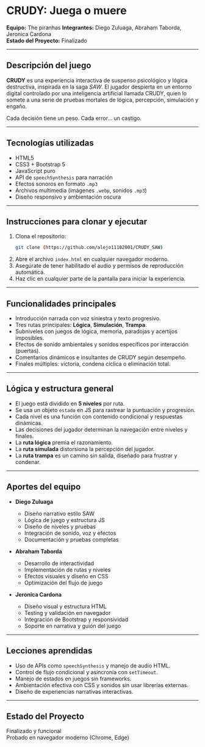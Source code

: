 # CRUDY: Juega o muere

**Equipo:** The piranhas
**Integrantes:** Diego Zuluaga, Abraham Taborda, Jeronica Cardona  
**Estado del Proyecto:** Finalizado

---

## Descripción del juego

**CRUDY** es una experiencia interactiva de suspenso psicológico y lógica destructiva, inspirada en la saga *SAW*. El jugador despierta en un entorno digital controlado por una inteligencia artificial llamada CRUDY, quien lo somete a una serie de pruebas mortales de lógica, percepción, simulación y engaño.

Cada decisión tiene un peso. Cada error... un castigo.

---

## Tecnologías utilizadas

- HTML5
- CSS3 + Bootstrap 5
- JavaScript puro
- API de `speechSynthesis` para narración
- Efectos sonoros en formato `.mp3`
- Archivos multimedia (imágenes `.webp`, sonidos `.mp3`)
- Diseño responsivo y ambientación oscura

---

## Instrucciones para clonar y ejecutar

1. Clona el repositorio:
   ```bash
   git clone (https://github.com/alejo11102001/CRUDY_SAW)
   ```
2. Abre el archivo `index.html` en cualquier navegador moderno.
3. Asegúrate de tener habilitado el audio y permisos de reproducción automática.
4. Haz clic en cualquier parte de la pantalla para iniciar la experiencia.

---

## Funcionalidades principales

- Introducción narrada con voz siniestra y texto progresivo.
- Tres rutas principales: **Lógica**, **Simulación**, **Trampa**.
- Subniveles con juegos de lógica, memoria, paradojas y acertijos imposibles.
- Efectos de sonido ambientales y sonidos específicos por interacción (puertas).
- Comentarios dinámicos e insultantes de CRUDY según desempeño.
- Finales múltiples: victoria, condena cíclica o eliminación total.

---

## Lógica y estructura general

- El juego está dividido en **5 niveles** por ruta.
- Se usa un objeto `estado` en JS para rastrear la puntuación y progresión.
- Cada nivel es una función con contenido condicional y respuestas dinámicas.
- Las decisiones del jugador determinan la navegación entre niveles y finales.
- La **ruta lógica** premia el razonamiento.
- La **ruta simulada** distorsiona la percepción del jugador.
- La **ruta trampa** es un camino sin salida, diseñado para frustrar y condenar.

---

## Aportes del equipo

- **Diego Zuluaga**  
  - Diseño narrativo estilo SAW  
  - Lógica de juego y estructura JS  
  - Diseño de niveles y pruebas  
  - Integración de sonido, voz y efectos  
  - Documentación y pruebas completas  

- **Abraham Taborda**  
  - Desarrollo de interactividad  
  - Implementación de rutas y niveles  
  - Efectos visuales y diseño en CSS  
  - Optimización del flujo de juego  

- **Jeronica Cardona**  
  - Diseño visual y estructura HTML  
  - Testing y validación en navegador  
  - Integración de Bootstrap y responsividad  
  - Soporte en narrativa y guión del juego

---

## Lecciones aprendidas

- Uso de APIs como `speechSynthesis` y manejo de audio HTML.
- Control de flujo condicional y asincronía con `setTimeout`.
- Manejo de estados en juegos sin frameworks.
- Ambientación efectiva con CSS y sonidos sin usar librerías externas.
- Diseño de experiencias narrativas interactivas.

---

## Estado del Proyecto

Finalizado y funcional  
Probado en navegador moderno (Chrome, Edge)
